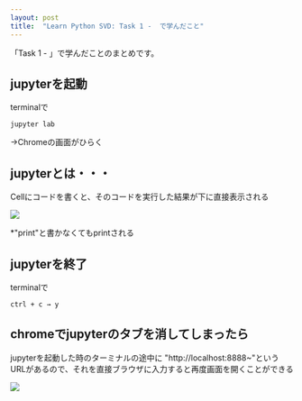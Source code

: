 ```yaml
---
layout: post
title:  "Learn Python SVD: Task 1 -  で学んだこと"
---
```


「Task 1 - 」で学んだことのまとめです。

## jupyterを起動

terminalで

```
jupyter lab
```

→Chromeの画面がひらく

## jupyterとは・・・

Cellにコードを書くと、そのコードを実行した結果が下に直接表示される

![](https://cl.ly/353u2e1U3o3d/Image%202018-04-06%20at%206.35.17%20PM.png)

*"print"と書かなくてもprintされる

## jupyterを終了

terminalで

```
ctrl + c → y
```

## chromeでjupyterのタブを消してしまったら

jupyterを起動した時のターミナルの途中に
"http://localhost:8888~"というURLがあるので、それを直接ブラウザに入力すると再度画面を開くことができる

![](https://cl.ly/2w0B3F411T0g/[a25adf24fbf1b6f11b96f4d68f242699]_Image%202018-04-06%20at%2012.33.42%20AM.png)
